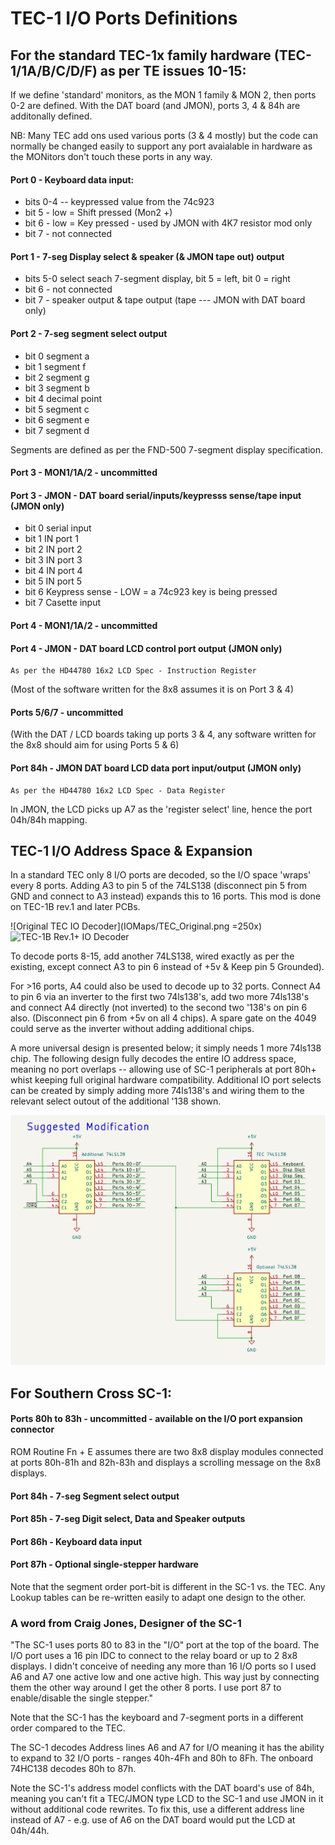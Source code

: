<h1>TEC-1 I/O Ports Definitions</h1>

## For the standard TEC-1x family hardware (TEC-1/1A/B/C/D/F) as per TE issues 10-15:

If we define 'standard' monitors, as the MON 1 family & MON 2, then ports 0-2 are defined.
With the DAT board (and JMON), ports 3, 4 & 84h are additonally defined.

NB: Many TEC add ons used various ports (3 & 4 mostly) but the code can normally be changed easily to support any port avaialable in hardware as the MONitors don't touch these ports in any way.

#### Port 0 - Keyboard data input:
 - bits 0-4 -- keypressed value from the 74c923<br>
 - bit 5 - low = Shift pressed (Mon2 +)<br>
 - bit 6 - low = Key pressed - used by JMON with 4K7 resistor mod only<br>
 - bit 7 - not connected<br>

#### Port 1 - 7-seg Display select & speaker (& JMON tape out) output
 - bits 5-0 select seach 7-segment display, bit 5 = left, bit 0 = right
 - bit  6 - not connected
 - bit  7 - speaker output & tape output (tape --- JMON with DAT board only)

#### Port 2 - 7-seg segment select output
 - bit 0	segment a<br>
 - bit 1	segment f<br>
 - bit 2	segment g<br>
 - bit 3	segment b<br>
 - bit 4	decimal point<br>
 - bit 5	segment c<br>
 - bit 6	segment e<br>
 - bit 7	segment d<br>

Segments are defined as per the FND-500 7-segment display specification.

#### Port 3 - MON1/1A/2 - uncommitted
#### Port 3 - JMON - DAT board serial/inputs/keypresss sense/tape input (JMON only)
 - bit 0	serial input<br>
 - bit 1	IN port 1<br>
 - bit 2	IN port 2<br>
 - bit 3	IN port 3<br>
 - bit 4	IN port 4<br>
 - bit 5	IN port 5<br>
 - bit 6	Keypress sense - LOW = a 74c923 key is being pressed<br>
 - bit 7	Casette input<br>

#### Port 4 - MON1/1A/2 - uncommitted
#### Port 4 - JMON - DAT board LCD control port output (JMON only)

	As per the HD44780 16x2 LCD Spec - Instruction Register

(Most of the software written for the 8x8 assumes it is on Port 3 & 4)

#### Ports 5/6/7 - uncommitted
(With the DAT / LCD boards taking up ports 3 & 4, any software written for the 8x8 should aim for using Ports 5 & 6)

#### Port 84h - JMON DAT board LCD data port input/output (JMON only)

	As per the HD44780 16x2 LCD Spec - Data Register

In JMON, the LCD picks up A7 as the 'register select' line, hence the port 04h/84h mapping.

## TEC-1 I/O Address Space & Expansion

In a standard TEC only 8 I/O ports are decoded, so the I/O space 'wraps' every 8 ports. Adding A3 to pin 5 of the 74LS138 (disconnect pin 5 from GND and connect to A3 instead) expands this to 16 ports. This mod is done on TEC-1B rev.1 and later PCBs.

![Original TEC IO Decoder](IOMaps/TEC_Original.png =250x) ![TEC-1B Rev.1+ IO Decoder](IOMaps/TEC_1B_Rev1.png=250x)

To decode ports 8-15, add another 74LS138, wired exactly as per the existing, except connect A3 to pin 6 instead of +5v & Keep pin 5 Grounded).

For >16 ports, A4 could also be used to decode up to 32 ports. Connect A4 to pin 6 via an inverter to the first two 74ls138's, add two more 74ls138's and connect A4 directly (not inverted) to the second two '138's on pin 6 also. (Disconnect pin 6 from +5v on all 4 chips). A spare gate on the 4049 could serve as the inverter without adding additional chips.

A more universal design is presented below; it simply needs 1 more 74ls138 chip. The following design fully decodes the entire IO address space, meaning no port overlaps -- allowing use of SC-1 peripherals at port 80h+ whist keeping full original hardware compatibility. Additional IO port selects can be created by simply adding more 74ls138's and wiring them to the relevant select outout of the additional '138 shown.

![TEC-1B Suggested full address range IO Decoder](IOMaps/TEC_Suggested.png)

## For Southern Cross SC-1:

#### Ports 80h to 83h - uncommitted - available on the I/O port expansion connector

ROM Routine Fn + E assumes there are two 8x8 display modules connected at ports 80h-81h and 82h-83h and displays a scrolling message on the 8x8 displays.

#### Port 84h - 7-seg Segment select output
#### Port 85h - 7-seg Digit select, Data and Speaker outputs
#### Port 86h - Keyboard data input
#### Port 87h - Optional single-stepper hardware

Note that the segment order port-bit is different in the SC-1 vs. the TEC. Any Lookup tables can be re-written easily to adapt one design to the other.

### A word from Craig Jones, Designer of the SC-1

"The SC-1 uses ports 80 to 83 in the "I/O" port at the top of the board. The I/O port uses a 16 pin IDC to connect to the relay board or up to 2 8x8 displays. I didn't conceive of needing any more than 16 I/O ports so I used A6 and A7 one active low and one active high. This way just by connecting them the other way around I get the other 8 ports. I use port 87 to enable/disable the single stepper."

Note that the SC-1 has the keyboard and 7-segment ports in a different order compared to the TEC.

The SC-1 decodes Address lines A6 and A7 for I/O meaning it has the ability to expand to 32 I/O ports - ranges 40h-4Fh and 80h to 8Fh. The onboard 74HC138 decodes 80h to 87h.

Note the SC-1's address model conflicts with the DAT board's use of 84h, meaning you can't fit a TEC/JMON type LCD to the SC-1 and use JMON in it without additional code rewrites. To fix this, use a different address line instead of A7 - e.g. use of A6 on the DAT board would put the LCD at 04h/44h.

